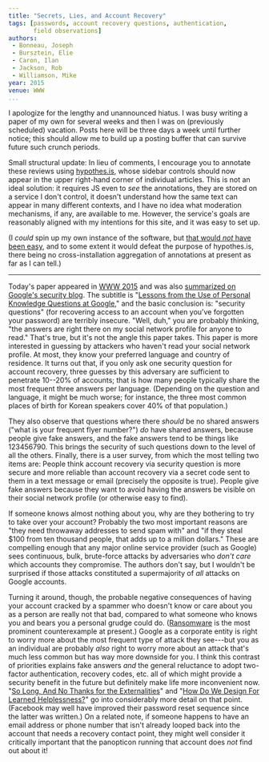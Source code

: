 ```yaml
---
title: "Secrets, Lies, and Account Recovery"
tags: [passwords, account recovery questions, authentication,
       field observations]
authors:
 - Bonneau, Joseph
 - Bursztein, Elie
 - Caron, Ilan
 - Jackson, Rob
 - Williamson, Mike
year: 2015
venue: WWW
...
```


I apologize for the lengthy and unannounced hiatus.  I was busy
writing a paper of my own for several weeks and then I was on
(previously scheduled) vacation.  Posts here will be three days a week
until further notice; this should allow me to build up a posting
buffer that can survive future such crunch periods.

Small structural update: In lieu of comments, I encourage you to
annotate these reviews using [hypothes.is](https://hypothes.is/),
whose sidebar controls should now appear in the upper right-hand
corner of individual articles.  This is not an ideal solution: it
requires JS even to _see_ the annotations, they are stored on a
service I don't control, it doesn't understand how the same text can
appear in many different contexts, and I have no idea what moderation
mechanisms, if any, are available to me.  However, the service's goals
are reasonably aligned with my intentions for this site, and it was
easy to set up.

(I *could* spin up my own instance of the software, but
[that would *not* have been easy](https://h.readthedocs.org/en/latest/INSTALL.html),
and to some extent it would defeat the purpose of hypothes.is, there
being no cross-installation aggregation of annotations at present as
far as I can tell.)

----

Today's paper appeared in [WWW 2015][www2015] and was also
[summarized on Google's security blog][lupkqg-b].  The subtitle is
"[Lessons from the Use of Personal Knowledge Questions at Google][lupkqg],"
and the basic conclusion is: "security questions" (for recovering
access to an account when you've forgotten your password) are terribly
insecure.  "Well, duh," you are probably thinking, "the answers are
right there on my social network profile for anyone to read."  That's
true, but it's not the angle this paper takes.  This paper is more
interested in guessing by attackers who haven't read your social
network profile.  At most, they know your preferred language and
country of residence.  It turns out that, if you only ask one security
question for account recovery, three guesses by this adversary are
sufficient to penetrate 10--20% of accounts; that is how many people
typically share the most frequent three answers per language.
(Depending on the question and language, it might be much worse; for
instance, the three most common places of birth for Korean speakers
cover 40% of that population.)

They also observe that questions where there _should_ be no shared
answers ("what is your frequent flyer number?") _do_ have shared
answers, because people give fake answers, and the fake answers tend
to be things like 123456790.  This brings the security of such
questions down to the level of all the others.  Finally, there is a
user survey, from which the most telling two items are: People think
account recovery via security question is more secure and more
reliable than account recovery via a secret code sent to them in a
text message or email (precisely the opposite is true).  People give
fake answers because they want to avoid having the answers be visible
on their social network profile (or otherwise easy to find).

If someone knows almost nothing about you, why are they bothering to
try to take over your account?  Probably the two most important
reasons are "they need throwaway addresses to send spam with" and "if
they steal $100 from ten thousand people, that adds up to a million
dollars."  These are compelling enough that any major online service
provider (such as Google) sees continuous, bulk, brute-force attacks
by adversaries who _don't care_ which accounts they compromise.  The
authors don't say, but I wouldn't be surprised if those attacks
constituted a supermajority of _all_ attacks on Google accounts.

Turning it around, though, the probable negative consequences of
having your account cracked by a spammer who doesn't know or care
about you as a person are really not that bad, compared to what
someone who knows you and bears you a personal grudge could do.
([Ransomware][] is the most prominent counterexample at present.)
Google as a corporate entity is right to worry more about the most
frequent type of attack they see---but you as an individual are
probably _also_ right to worry more about an attack that's much less
common but has way more downside for you.  I think this contrast of
priorities explains fake answers _and_ the general reluctance to adopt
two-factor authentication, recovery codes, etc. all of which might
provide a security benefit in the future but definitely make life more
inconvenient now.
"[So Long, And No Thanks for the Externalities][externalities]" and
"[How Do We Design For Learned Helplessness?][helplessness]" go into
considerably more detail on that point.  (Facebook may well have
improved their password reset sequence since the latter was written.)
On a related note, if someone happens to have an email address or
phone number that isn't already looped back into the account that
needs a recovery contact point, they might well consider it critically
important that the panopticon running that account does _not_ find out
about it!

[www2015]: http://www2015.wwwconference.org/
[lupkqg-b]: http://googleonlinesecurity.blogspot.com/2015/05/new-research-some-tough-questions-for.html
[lupkqg]: https://cdn.elie.net/publications/secrets-lies-and-account-recovery-lessons-from-the-use-of-personal-knowledge-questions-at-google.pdf
[Ransomware]: http://www.howtogeek.com/174343/ransomware-why-this-new-malware-is-so-dangerous-and-how-to-protect-yourself/
[externalities]: http://research.microsoft.com/en-us/um/people/cormac/papers/2009/solongandnothanks.pdf
[helplessness]: http://pamgriffith.net/blog/how-do-we-design-for-learned-helplessness/
